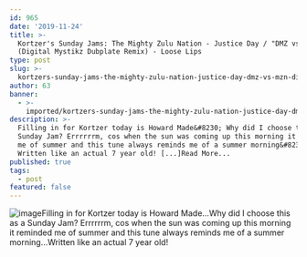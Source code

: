 ```yaml
---
id: 965
date: '2019-11-24'
title: >-
  Kortzer's Sunday Jams: The Mighty Zulu Nation - Justice Day / "DMZ vs MZN"
  (Digital Mystikz Dubplate Remix) - Loose Lips
type: post
slug: >-
  kortzers-sunday-jams-the-mighty-zulu-nation-justice-day-dmz-vs-mzn-digital-mystikz-dubplate-remix
author: 63
banner:
  - >-
    imported/kortzers-sunday-jams-the-mighty-zulu-nation-justice-day-dmz-vs-mzn-digital-mystikz-dubplate-remix/image965.jpeg
description: >-
  Filling in for Kortzer today is Howard Made&#8230; Why did I choose this as a
  Sunday Jam? Errrrrrm, cos when the sun was coming up this morning it reminded
  me of summer and this tune always reminds me of a summer morning&#8230;
  Written like an actual 7 year old! [...]Read More...
published: true
tags:
  - post
featured: false
---
```

![image](../imported/kortzers-sunday-jams-the-mighty-zulu-nation-justice-day-dmz-vs-mzn-digital-mystikz-dubplate-remix/image965.jpeg)Filling in for Kortzer today is Howard Made…Why did I choose this as a Sunday Jam? Errrrrrm, cos when the sun was coming up this morning it reminded me of summer and this tune always reminds me of a summer morning…Written like an actual 7 year old!